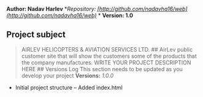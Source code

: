 **Author: Nadav Harlev**
**Repository: [http://github.com/nadavha16/web](http://github.com/nadavha16/web)* *
**Version: 1.0**
## Project subject
> AIRLEV HELICOPTERS & AVIATION SERVICES LTD. ## AirLev public customer site that will show the
customers some of the products that the company manufactures.
> WRITE YOUR PROJECT DESCRIPTION HERE ## Versions Log
This section needs to be updated as you develop your project
**Versions:**
*1.0.0*
- Initial project structure – Added index.html